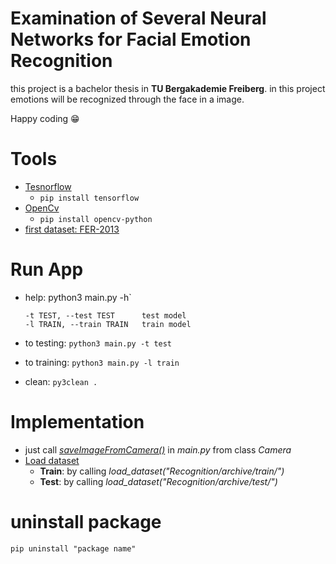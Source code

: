 # Examination of Several Neural Networks for Facial Emotion Recognition
this project is a bachelor thesis in  **TU Bergakademie Freiberg**. in this project emotions will be recognized through the face in a image.

Happy coding :grin:

# Tools
* [Tesnorflow](https://www.tensorflow.org/)  
  * ``` pip install tensorflow ``` 
* [OpenCv](https://docs.opencv.org/3.4/index.html)
  * ``` pip install opencv-python ``` 
* [first dataset:  FER-2013](https://www.kaggle.com/datasets/msambare/fer2013?select=train)


# Run App
* help: python3 main.py -h`

      -t TEST, --test TEST      test model
      -l TRAIN, --train TRAIN   train model

* to testing:  `python3 main.py -t test`
* to training: `python3 main.py -l train `
* clean: ``` py3clean . ```

# Implementation
* just call [*saveImageFromCamera()*](Recognition/face/camera.py) in *main.py* from class *Camera*
* [Load dataset](Recognition/Emotion/help_functions.py)
  * **Train**: by calling *load_dataset("Recognition/archive/train/")* 
  * **Test**: by calling *load_dataset("Recognition/archive/test/")*
# uninstall package
```
pip uninstall "package name"

```
